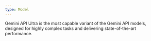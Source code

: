 ```yaml
---
type: Model
---
```


Gemini API Ultra is the most capable variant of the Gemini API models, designed for highly complex tasks and delivering state-of-the-art performance.